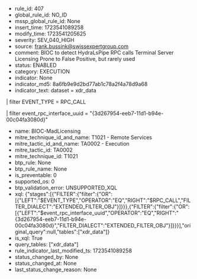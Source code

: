* rule_id: 407
* global_rule_id: NO_ID
* mssp_global_rule_id: None
* insert_time: 1723541089258
* modify_time: 1723541205625
* severity: SEV_040_HIGH
* source: frank.bussink@swissexpertgroup.com
* comment: BIOC to detect HydraLsPipe RPC calls Terminal Server Licensing
Prone to False Positive, but rarely used
* status: ENABLED
* category: EXECUTION
* indicator: None
* indicator_md5: 8a6fb9e9d2bd77ab1c78a2f4a78d9a68
* indicator_text: dataset = xdr_data 
| filter EVENT_TYPE = RPC_CALL
| filter event_rpc_interface_uuid = "{3d267954-eeb7-11d1-b94e-00c04fa3080d}" 
* name: BIOC-MadLicensing
* mitre_technique_id_and_name: T1021 - Remote Services
* mitre_tactic_id_and_name: TA0002 - Execution
* mitre_tactic_id: TA0002
* mitre_technique_id: T1021
* btp_rule: None
* btp_rule_name: None
* is_preventable: 0
* supported_os: 0
* btp_validation_error: UNSUPPORTED_XQL
* xql: {"stages":[{"FILTER":{"filter":{"OR":[{"LEFT":"$EVENT_TYPE","OPERATOR":"EQ","RIGHT":"$RPC_CALL","FILTER_DIALECT":"EXTENDED_FILTER_OBJ"}]}}},{"FILTER":{"filter":{"OR":[{"LEFT":"$event_rpc_interface_uuid","OPERATOR":"EQ","RIGHT":"{3d267954-eeb7-11d1-b94e-00c04fa3080d}","FILTER_DIALECT":"EXTENDED_FILTER_OBJ"}]}}}],"original_query":null,"tables":["xdr_data"]}
* is_xql: True
* query_tables: ["xdr_data"]
* rule_indicator_last_modified_ts: 1723541089258
* status_changed_by: None
* status_changed_at: None
* last_status_change_reason: None
